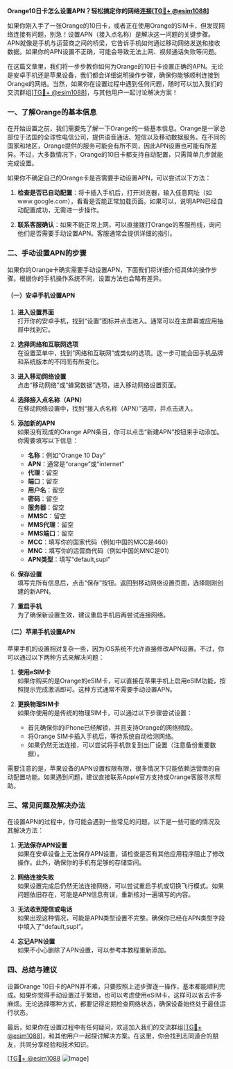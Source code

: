 **Orange10日卡怎么设置APN？轻松搞定你的网络连接[[TG💪+ @esim1088](https://t.me/s/esim1088)]**

如果你刚入手了一张Orange的10日卡，或者正在使用Orange的SIM卡，但发现网络连接有问题，别急！设置APN（接入点名称）是解决这一问题的关键步骤。APN就像是手机与运营商之间的桥梁，它告诉手机如何通过移动网络发送和接收数据。如果你的APN设置不正确，可能会导致无法上网、视频通话失败等问题。

在这篇文章里，我们将一步步教你如何为Orange的10日卡设置正确的APN。无论是安卓手机还是苹果设备，我们都会详细说明操作步骤，确保你能够顺利连接到Orange的网络。当然，如果你在设置过程中遇到任何问题，随时可以加入我们的交流群组[[TG💪+ @esim1088](https://t.me/s/esim1088)]，与其他用户一起讨论解决方案！

### 一、了解Orange的基本信息

在开始设置之前，我们需要先了解一下Orange的一些基本信息。Orange是一家总部位于法国的全球性电信公司，提供语音通话、短信以及移动数据服务。在不同的国家和地区，Orange提供的服务可能会有所不同，因此APN设置也可能有所差异。不过，大多数情况下，Orange的10日卡都支持自动配置，只需简单几步就能完成设置。

如果你不确定自己的Orange卡是否需要手动设置APN，可以尝试以下方法：

1. **检查是否已自动配置**：将卡插入手机后，打开浏览器，输入任意网址（如www.google.com），看看是否能正常加载页面。如果可以，说明APN已经自动配置成功，无需进一步操作。
   
2. **联系客服确认**：如果不能正常上网，可以直接拨打Orange的客服热线，询问他们是否需要手动设置APN。客服通常会提供详细的指引。

### 二、手动设置APN的步骤

如果你的Orange卡确实需要手动设置APN，下面我们将详细介绍具体的操作步骤。根据你的手机操作系统不同，设置方法也会略有差异。

#### （一）安卓手机设置APN

1. **进入设置界面**  
   打开你的安卓手机，找到“设置”图标并点击进入。通常可以在主屏幕或应用抽屉中找到它。

2. **选择网络和互联网选项**  
   在设置菜单中，找到“网络和互联网”或类似的选项。这一步可能会因手机品牌和系统版本的不同而有所变化。

3. **进入移动网络设置**  
   点击“移动网络”或“蜂窝数据”选项，进入移动网络设置页面。

4. **选择接入点名称（APN）**  
   在移动网络设置中，找到“接入点名称（APN）”选项，并点击进入。

5. **添加新的APN**  
   如果没有现成的Orange APN条目，你可以点击“新建APN”按钮来手动添加。你需要填写以下信息：
   - **名称**：例如“Orange 10 Day”
   - **APN**：通常是“orange”或“internet”
   - **代理**：留空
   - **端口**：留空
   - **用户名**：留空
   - **密码**：留空
   - **服务器**：留空
   - **MMSC**：留空
   - **MMS代理**：留空
   - **MMS端口**：留空
   - **MCC**：填写你的国家代码（例如中国的MCC是460）
   - **MNC**：填写你的运营商代码（例如中国的MNC是01）
   - **APN类型**：填写“default,supl”

6. **保存设置**  
   填写完所有信息后，点击“保存”按钮。返回到移动网络设置页面，选择刚刚创建的新APN。

7. **重启手机**  
   为了确保新设置生效，建议重启手机后再尝试连接网络。

#### （二）苹果手机设置APN

苹果手机的设置相对复杂一些，因为iOS系统不允许直接修改APN设置。不过，你可以通过以下两种方式来解决问题：

1. **使用eSIM卡**  
   如果你购买的是Orange的eSIM卡，可以直接在苹果手机上启用eSIM功能，按照提示完成激活即可。这种方式通常不需要手动设置APN。

2. **更换物理SIM卡**  
   如果你使用的是传统的物理SIM卡，可以通过以下步骤尝试设置：
   - 首先确保你的iPhone已经解锁，并且支持Orange的网络频段。
   - 将Orange SIM卡插入手机后，等待系统自动检测网络。
   - 如果仍然无法连接，可以尝试将手机恢复到出厂设置（注意备份重要数据）。

需要注意的是，苹果设备的APN设置权限有限，很多情况下只能依赖运营商的自动配置功能。如果遇到问题，建议直接联系Apple官方支持或Orange客服寻求帮助。

### 三、常见问题及解决办法

在设置APN的过程中，你可能会遇到一些常见的问题。以下是一些可能的情况及其解决方法：

1. **无法保存APN设置**  
   如果在安卓设备上无法保存APN设置，请检查是否有其他应用程序阻止了修改操作。此外，确保你的手机有足够的存储空间。

2. **网络连接失败**  
   如果设置完成后仍然无法连接网络，可以尝试重启手机或切换飞行模式。如果问题依旧存在，可能是APN信息有误，重新核对一遍填写的内容。

3. **无法收到短信或电话**  
   如果出现这种情况，可能是APN类型设置不完整。确保你已经在APN类型字段中填入了“default,supl”。

4. **忘记APN设置**  
   如果不小心删除了APN设置，可以参考本教程重新添加。

### 四、总结与建议

设置Orange 10日卡的APN并不难，只要按照上述步骤逐一操作，基本都能顺利完成。如果你觉得手动设置过于繁琐，也可以考虑使用eSIM卡，这样可以省去许多麻烦。无论选择哪种方式，都要记得定期检查网络状态，确保设备始终处于最佳运行状态。

最后，如果你在设置过程中有任何疑问，欢迎加入我们的交流群组[[TG💪+ @esim1088](https://t.me/s/esim1088)]，和其他用户一起探讨解决方案。在这里，你会找到志同道合的朋友，共同分享经验和技术知识。

[[TG💪+ @esim1088](https://t.me/s/esim1088) ![Image](https://i.postimg.cc/4NQfJmqS/Snipaste-2025-05-13-00-14-12.png)]